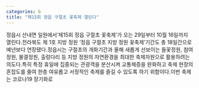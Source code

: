 ```yaml
---
categories: b
title: "제15회 정읍 구절초 꽃축제 열린다"
---
```

정읍시 산내면 일원에서‘제15회 정읍 구절초 꽃축제’가 오는 29일부터 10월 16일까지 열린다.전라북도 제 1호 지방 정원 ‘정읍 구절초 지방 정원 꽃축제’기간도 총 18일간으로 예년보다 연장됐다.정읍시는 구절초의 개화기간과 올해 새롭게 선보이는 들꽃정원, 참여정원, 물결정원, 출렁다리 등 지방 정원의 자연환경을 최대한 축제자원으로 활용하려는 의도다.특히 특정 휴일에 집중되는 관광객을 분산시켜 교통체증을 완화하고 축제 현장의 혼잡도를 줄여 한층 여유롭고 서정적인 축제를 즐길 수 있도록 하기 위함이다.이번 축제는 코로나19 장기화로